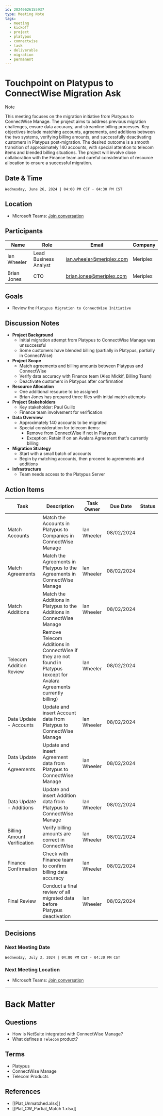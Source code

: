 ```yaml
---
id: 20240626155937
type: Meeting Note
tags:
  - meeting
  - kickoff
  - project
  - platypus
  - connectwise
  - task
  - deliverable
  - migration
  - permanent
---
```

# Touchpoint on Platypus to ConnectWise Migration Ask

> [!Note]
> This meeting focuses on the migration initiative from Platypus to ConnectWise Manage. The project aims to address previous migration challenges, ensure data accuracy, and streamline billing processes. Key objectives include matching accounts, agreements, and additions between the two systems, verifying billing amounts, and successfully deactivating customers in Platypus post-migration. The desired outcome is a smooth transition of approximately 140 accounts, with special attention to telecom items and blended billing situations. The project will involve close collaboration with the Finance team and careful consideration of resource allocation to ensure a successful migration.

## Date & Time

```Datetime
Wednesday, June 26, 2024 | 04:00 PM CST - 04:30 PM CST 
```

## Location

- Microsoft Teams: [Join conversation](https://teams.microsoft.com/l/meetup-join/19%3ameeting_NjYzMjA2NmMtMDFiNS00MzQ1LWI1NmEtNjFmMmZhNDk4MzBi%40thread.v2/0?context=%7b%22Tid%22%3a%226d4422b6-9fe9-4ec2-8904-ccaa320bd30a%22%2c%22Oid%22%3a%229d4d2794-996a-4c9a-9792-18687f39c963%22%7d)

## Participants

| Name        | Role                  | Email                    | Company  |
| ----------- | --------------------- | ------------------------ | -------- |
| Ian Wheeler | Lead Business Analyst | ian.wheeler@meriplex.com | Meriplex |
| Brian Jones | CTO                   | brian.jones@meriplex.com | Meriplex |

## Goals

- Review the `Platypus Migration to ConnectWise Initiative`

## Discussion Notes

- **Project Background**
    - Initial migration attempt from Platypus to ConnectWise Manage was unsuccessful
    - Some customers have blended billing (partially in Platypus, partially in ConnectWise)
- **Project Scope**
    - Match agreements and billing amounts between Platypus and ConnectWise
    - Verify data accuracy with Finance team (Alex Midkif, Billing Team)
    - Deactivate customers in Platypus after confirmation
- **Resource Allocation**
    - One additional resource to be assigned
    - Brian Jones has prepared three files with initial match attempts
- **Project Stakeholders**
    - Key stakeholder: Paul Guillo
    - Finance team involvement for verification
- **Data Overview**
    - Approximately 140 accounts to be migrated
    - Special consideration for telecom items:
        - Remove from ConnectWise if not in Platypus
        - Exception: Retain if on an Avalara Agreement that's currently billing
- **Migration Strategy**
    - Start with a small batch of accounts
    - Begin by matching accounts, then proceed to agreements and additions
- **Infrastructure**
    - Team needs access to the Platypus Server

## Action Items

| Task                        | Description                                                                                                                 | Task Owner  | Due Date   | Status |
| --------------------------- | --------------------------------------------------------------------------------------------------------------------------- | ----------- | ---------- | ------ |
| Match Accounts              | Match the Accounts in Platypus to Companies in ConnectWise Manage                                                           | Ian Wheeler | 08/02/2024 |        |
| Match Agreements            | Match the Agreements in Platypus to the Agreements in ConnectWise Manage                                                    | Ian Wheeler | 08/02/2024 |        |
| Match Additions             | Match the Additions in Platypus to the Additions in ConnectWise Manage                                                      | Ian Wheeler | 08/02/2024 |        |
| Telecom Addition Review     | Remove Telecom Additions in ConnectWise if they are not found in Platypus (except for Avalara Agreements currently billing) | Ian Wheeler | 08/02/2024 |        |
| Data Update - Accounts      | Update and insert Account data from Platypus to ConnectWise Manage                                                          | Ian Wheeler | 08/02/2024 |        |
| Data Update - Agreements    | Update and insert Agreement data from Platypus to ConnectWise Manage                                                        | Ian Wheeler | 08/02/2024 |        |
| Data Update - Additions     | Update and insert Addition data from Platypus to ConnectWise Manage                                                         | Ian Wheeler | 08/02/2024 |        |
| Billing Amount Verification | Verify billing amounts are correct in ConnectWise                                                                           | Ian Wheeler | 08/02/2024 |        |
| Finance Confirmation        | Check with Finance team to confirm billing data accuracy                                                                    | Ian Wheeler | 08/02/2024 |        |
| Final Review                | Conduct a final review of all migrated data before Platypus deactivation                                                    | Ian Wheeler | 08/02/2024 |        |

## Decisions

### Next Meeting Date

```Datetime
Wednesday, July 3, 2024 | 04:00 PM CST - 04:30 PM CST 
```

### Next Meeting Location

- Microsoft Teams: [Join conversation](https://teams.microsoft.com/l/meetup-join/19%3ameeting_OGZlNDk1ODktNTE5Ny00ODY4LTllN2YtNzFhMTYxYWNlZjdl%40thread.v2/0?context=%7b%22Tid%22%3a%226d4422b6-9fe9-4ec2-8904-ccaa320bd30a%22%2c%22Oid%22%3a%22f8d6005d-b220-439d-ac31-8b5967a77221%22%7d)

---
# Back Matter
## Questions

- How is NetSuite integrated with ConnectWise Manage?
- What defines a `Telecom` product?

## Terms

- Platypus
- ConnectWise Manage
- Telecom Products

## References

- [[Plat_Unmatched.xlsx]]
- [[Plat_CW_Partial_Match 1.xlsx]]